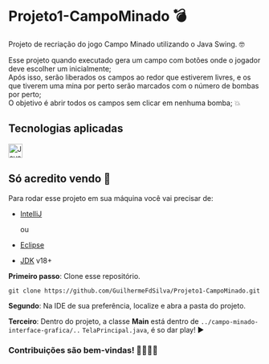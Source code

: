 # Projeto1-CampoMinado 💣

Projeto de recriação do jogo Campo Minado utilizando o Java Swing. 🤓

Esse projeto quando executado gera um campo com botões onde o jogador deve escolher um inicialmente;<br>
Após isso, serão liberados os campos ao redor que estiverem livres, e os que tiverem uma mina por perto serão marcados com o número de bombas por perto;<br>
O objetivo é abrir todos os campos sem clicar em nenhuma bomba; 💥

## Tecnologias aplicadas

<a href="https://docs.oracle.com/en/java/">
  <img src="https://guilhermefdsilva.github.io/read-db-myPortfolio/sticks/stick-java.svg" alt="Java" height="28px">
</a>

## Só acredito vendo 👀

Para rodar esse projeto em sua máquina você vai precisar de:

- [IntelliJ](https://www.jetbrains.com/idea/)

    ou

- [Eclipse](https://eclipseide.org/)
- [JDK](https://www.oracle.com/java/technologies/javase/jdk18-archive-downloads.html) v18+

**Primeiro passo**: Clone esse repositório.
```
git clone https://github.com/GuilhermeFdSilva/Projeto1-CampoMinado.git
```

**Segundo**: Na IDE de sua preferência, localize e abra a pasta do projeto.

**Terceiro**: Dentro do projeto, a classe **Main** está dentro de ``../campo-minado-interface-grafica/..`` ``TelaPrincipal.java``, é so dar play! ▶️

 ### Contribuições são bem-vindas! 🫱🏽‍🫲🏾
